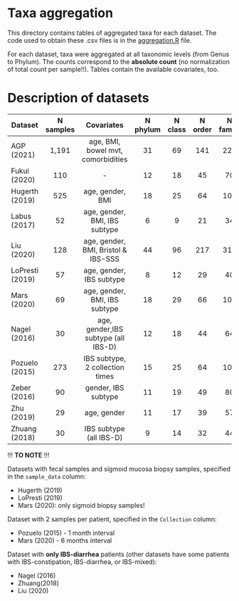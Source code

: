 # Taxa aggregation

This directory contains tables of aggregated taxa for each dataset. The code used to obtain these .csv files is in the [aggregation.R](aggregation.R) file.

For each dataset, taxa were aggregated at all taxonomic levels (from Genus to Phylum). The counts correspond to the **absolute count** (no normalization of total count per sample!!). Tables contain the available covariates, too.


# Description of datasets

|     Dataset    | N samples |               Covariates          | N phylum | N class | N order | N family | N genus |
| -------------- | :-------: | :--------------------------------:| :------: | :-----: | :-----: | :------: | :-----: |
|   AGP (2021)   |  1,191    |age, BMI, bowel mvt, comorbidities |    31    |   69    |  141    |   225    |   619   |
|  Fukui (2020)  |    110    |                  -                |    12    |   18    |   45    |    70    |   210   |
| Hugerth (2019) |    525    |age, gender, BMI                   |    18    |   25    |   64    |   100    |   263   |
|  Labus (2017)  |     52    |age, gender, BMI, IBS subtype      |     6    |    9    |   21    |    34    |    91   |
|   Liu (2020)   |    128    |age, gender, BMI, Bristol & IBS-SSS|    44    |   96    |  217    |   315    |   697   |
|LoPresti (2019) |     57    |age, gender, IBS subtype           |     8    |   12    |   29    |    40    |    90   |
|   Mars (2020)  |     69    |age, gender, BMI, IBS subtype      |    18    |   29    |   66    |   108    |   269   |
|  Nagel (2016)  |     30    |age, gender,IBS subtype (all IBS-D)|    12    |   18    |   44    |    64    |   163   |
| Pozuelo (2015) |    273    |IBS subtype, 2 collection times    |    15    |   25    |   64    |   103    |   308   |
|  Zeber (2016)  |     90    |gender, IBS subtype                |    11    |   19    |   49    |    80    |   236   |
|   Zhu (2019)   |     29    |age, gender                        |    11    |   17    |   39    |    57    |   142   |
| Zhuang (2018)  |     30    |IBS subtype (all IBS-D)            |     9    |   14    |   32    |    44    |   116   |


!!! **TO NOTE** !!!

Datasets with fecal samples and sigmoid mucosa biopsy samples, specified in the `sample_data` column:
- Hugerth (2019)
- LoPresti (2019)
- Mars (2020): only sigmoid biopsy samples!

Dataset with 2 samples per patient, specified in the `Collection` column:
- Pozuelo (2015) - 1 month interval
- Mars (2020) - 6 months interval

Dataset with **only IBS-diarrhea** patients (other datasets have some patients with IBS-constipation, IBS-diarrhea, or IBS-mixed):
- Nagel (2016)
- Zhuang(2018)
- Liu (2020)